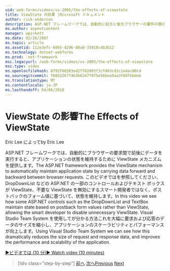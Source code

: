 ```yaml
---
uid: web-forms/videos/vs-2005/the-effects-of-viewstate
title: ViewState の効果 |Microsoft ドキュメント
author: rick-anderson
description: ASP.NET フレームワークでは、自動的に前方と後方ブラウザーの要件の間のデータを実行すると、アプリケーションの状態を維持するために ViewState メカニズムを提供しています.
ms.author: aspnetcontent
manager: wpickett
ms.date: 02/26/2007
ms.topic: article
ms.assetid: 112e3efc-6865-4296-80a0-35910c4b3b12
ms.technology: dotnet-webforms
ms.prod: .net-framework
msc.legacyurl: /web-forms/videos/vs-2005/the-effects-of-viewstate
msc.type: video
ms.openlocfilehash: 8792f06583ed2ff82093f2cfd63cd1c1e4ac80cd
ms.sourcegitcommit: f8852267f463b62d7f975e56bea9aa3f68fbbdeb
ms.translationtype: MT
ms.contentlocale: ja-JP
ms.lasthandoff: 04/06/2018
---
```

<a name="the-effects-of-viewstate"></a><span data-ttu-id="12628-103">ViewState の影響</span><span class="sxs-lookup"><span data-stu-id="12628-103">The Effects of ViewState</span></span>
====================
<span data-ttu-id="12628-104">Eric Lee によって</span><span class="sxs-lookup"><span data-stu-id="12628-104">by Eric Lee</span></span>

<span data-ttu-id="12628-105">ASP.NET フレームワークでは、自動的にブラウザーの要求間で前後にデータを実行すると、アプリケーションの状態を維持するために ViewState メカニズムを提供します。</span><span class="sxs-lookup"><span data-stu-id="12628-105">The ASP.NET framework provides the ViewState mechanism to automatically maintain application state by carrying data forward and backward between browser requests.</span></span> <span data-ttu-id="12628-106">このビデオではを参照してください、DropDownList などの ASP.NET の一部のコントロールおよびテキスト ボックスが ViewState、不要な ViewState を無効にするスマート開発者ではなく、ポストバックのフォーム値に基づいて、状態を維持します。</span><span class="sxs-lookup"><span data-stu-id="12628-106">In this video we see how some ASP.NET controls such as the DropDownList and TextBox maintain state based on postback form values rather than ViewState, allowing the smart developer to disable unnecessary ViewState.</span></span> <span data-ttu-id="12628-107">Visual Studio Team System を使用してが分かる方法これを大幅に要求および応答のデータのサイズを縮小し、アプリケーションのスケーラビリティとパフォーマンスが向上します。</span><span class="sxs-lookup"><span data-stu-id="12628-107">Using Visual Studio Team System we can see how this dramatically reduces the size of request and response data, and improves the performance and scalability of the application.</span></span>

[<span data-ttu-id="12628-108">&#9654;ビデオでは (10 分)</span><span class="sxs-lookup"><span data-stu-id="12628-108">&#9654; Watch video (10 minutes)</span></span>](https://channel9.msdn.com/Blogs/ASP-NET-Site-Videos/the-effects-of-viewstate)

> [!div class="step-by-step"]
> <span data-ttu-id="12628-109">[前へ](using-the-load-test-agent.md)
> [次へ](how-do-i-integrate-defect-tracking-with-testing.md)</span><span class="sxs-lookup"><span data-stu-id="12628-109">[Previous](using-the-load-test-agent.md)
[Next](how-do-i-integrate-defect-tracking-with-testing.md)</span></span>
